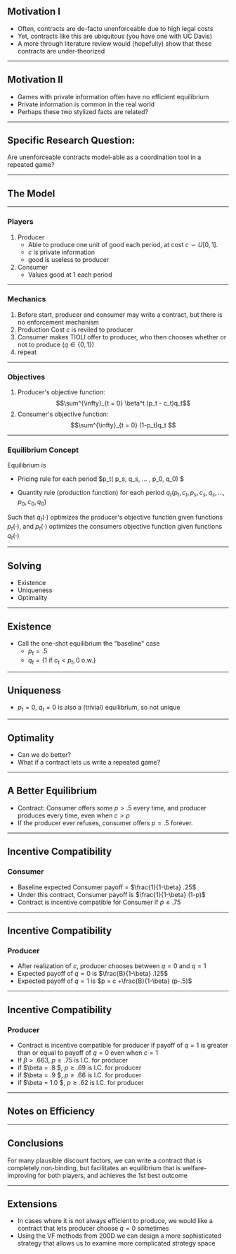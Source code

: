 ## Motivation I
* Often, contracts are de-facto unenforceable due to high legal costs
* Yet, contracts like this are ubiquitous (you have one with UC Davis)
* A more through literature review would (hopefully) show that these contracts are under-theorized

---
## Motivation II
* Games with private information often have no efficient equilibrium
* Private information is common in the real world
* Perhaps these two stylized facts are related?

---
## Specific Research Question:
Are unenforceable contracts model-able as a coordination tool in a repeated game?

---
## The Model
---
### Players
1. Producer
    * Able to produce one unit of good each period, at cost $c \backsim U[0,1]$.
    * $c$ is private information
    * good is useless to producer
2. Consumer
    * Values good at 1 each period
---
### Mechanics
1. Before start, producer and consumer may write a contract, but there is no enforcement mechanism
2. Production Cost $c$ is reviled to producer
3. Consumer makes TIOLI offer to producer, who then chooses whether or not to produce ($q \in \{0, 1\}$)
4. repeat
---
### Objectives
1. Producer's objective function: $$\sum^{\infty}_{t = 0} \beta^t (p_t - c_t)q_t$$
2. Consumer's objective function: $$\sum^{\infty}_{t = 0} (1-p_t)q_t $$


---
### Equilibrium Concept

Equilibrium is 
* Pricing rule for each period $p_t( p_s, q_s, ... , p_0, q_0) $


* Quantity rule (production function) for each period $q_t(p_t, c_t, p_s, c_s, q_s, ... , p_0, c_0, q_0)$

Such that $q_t(\cdot)$ optimizes the producer's objective function given functions $p_t(\cdot)$, and $p_t(\cdot)$ optimizes the consumers objective function given functions $q_t(\cdot)$

--- 

## Solving
* Existence
* Uniqueness
* Optimality

---
## Existence
* Call the one-shot equilibrium the "baseline" case
	* $p_t = .5$
	* $q_t = \{ 1 \text{ if } c_t < p_t, 0 \text{ o.w.} \}$ 


---

## Uniqueness
* $p_t= 0$, $q_t = 0$ is also a (trivial) equilibrium, so not unique

---

## Optimality
* Can we do better?
* What if a contract lets us write a repeated game?

---

## A Better Equilibrium

* Contract: Consumer offers some $p> .5$  every time, and producer produces every time, even when $c > p$
* If the producer ever refuses, consumer offers $p = .5$ forever.

---
## Incentive Compatibility
### Consumer
* Baseline expected Consumer payoff = $\frac{1}{1-\beta} .25$
* Under this contract, Consumer payoff is $\frac{1}{1-\beta} (1-p)$
* Contract is incentive compatible for Consumer if $p \leq .75$
---
## Incentive Compatibility
### Producer
* After realization of $c$, producer chooses between $q= 0$ and $q=1$
* Expected payoff of $q=0$ is $\frac{B}{1-\beta} .125$
* Expected payoff of $q=1$ is $p = c +\frac{B}{1-\beta} (p-.5)$
---
## Incentive Compatibility
### Producer

* Contract is incentive compatible for producer if payoff of $q = 1$ is greater than or equal to payoff of $q = 0$ even when $c = 1$
* If $\beta > .663$, $p \geq .75$ is I.C. for producer
* if $\beta = .8 $, $p \geq .69$ is I.C. for producer
* if $\beta = .9 $, $p \geq .66$ is I.C. for producer
* if $\beta = 1.0 $, $p \geq .62$ is I.C. for producer
---
## Notes on Efficiency
---
## Conclusions
For many plausible discount factors, we can write a contract that is completely non-binding, but facilitates an equilibrium that is welfare-improving for both players, and achieves the 1st best outcome

---
## Extensions
* In cases where it is not always efficient to produce, we would like a contract that lets producer choose $q=0$ sometimes
* Using the VF methods from 200D we can design a more sophisticated strategy that allows us to examine more complicated strategy  space


